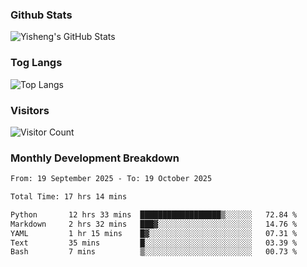 ### Github Stats
![Yisheng's GitHub Stats](https://github-readme-stats-9qabuvhk1-gongyisheng.vercel.app/api?username=gongyisheng&count_private=true&show_icons=true)
### Tog Langs
![Top Langs](https://github-readme-stats-9qabuvhk1-gongyisheng.vercel.app/api/top-langs/?username=gongyisheng&layout=compact)
### Visitors
![Visitor Count](https://profile-counter.glitch.me/gongyisheng/count.svg)
### Monthly Development Breakdown
<!--START_SECTION:waka-->

```txt
From: 19 September 2025 - To: 19 October 2025

Total Time: 17 hrs 14 mins

Python       12 hrs 33 mins  ██████████████████▒░░░░░░   72.84 %
Markdown     2 hrs 32 mins   ███▓░░░░░░░░░░░░░░░░░░░░░   14.76 %
YAML         1 hr 15 mins    █▓░░░░░░░░░░░░░░░░░░░░░░░   07.31 %
Text         35 mins         █░░░░░░░░░░░░░░░░░░░░░░░░   03.39 %
Bash         7 mins          ▒░░░░░░░░░░░░░░░░░░░░░░░░   00.73 %
```

<!--END_SECTION:waka-->
